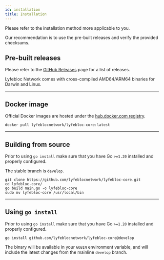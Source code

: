 ```yaml
---
id: installation
title: Installation
---
```


Please refer to the installation method more applicable to you.

Our recommendation is to use the pre-built releases and verify the provided checksums.

## Pre-built releases

Please refer to the [GitHub Releases](https://github.com/lyfeblocnetwork/lyfebloc-core/releases) page for a list of releases.

Lyfebloc Network comes with cross-compiled AMD64/ARM64 binaries for Darwin and Linux.

--- 

## Docker image

Official Docker images are hosted under the [hub.docker.com registry](https://hub.docker.com/r/lyfeblocnetwork/lyfebloc-core).

`docker pull lyfeblocnetwork/lyfebloc-core:latest`

---

## Building from source

Prior to using `go install` make sure that you have Go `>=1.20` installed and properly configured.

The stable branch is `develop`.

```shell
git clone https://github.com/lyfeblocnetwork/lyfebloc-core.git
cd lyfebloc-core/
go build main.go -o lyfebloc-core
sudo mv lyfebloc-core /usr/local/bin
```

---

## Using `go install`

Prior to using `go install` make sure that you have Go `>=1.20` installed and properly configured.

`go install github.com/lyfeblocnetwork/lyfebloc-core@develop`

The binary will be available in your `GOBIN` environment variable, and will include the latest changes from the mainline `develop` branch.